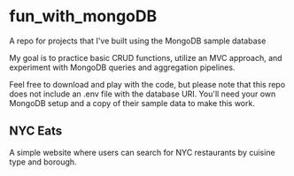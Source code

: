 # fun_with_mongoDB
A repo for projects that I've built using the MongoDB sample database

My goal is to practice basic CRUD functions, utilize an MVC approach, and experiment with MongoDB queries and aggregation pipelines.

Feel free to download and play with the code, but please note that this repo does not include an .env file with the database URI.  You'll need your own MongoDB setup and a copy of their sample data to make this work.

## NYC Eats ##

A simple website where users can search for NYC restaurants by cuisine type and borough.
